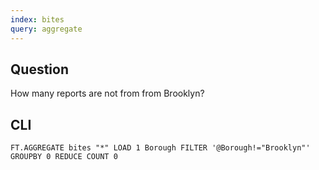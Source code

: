 ```yaml
---
index: bites
query: aggregate
---
```


## Question

How many reports are not from from Brooklyn?

## CLI

```
FT.AGGREGATE bites "*" LOAD 1 Borough FILTER '@Borough!="Brooklyn"' GROUPBY 0 REDUCE COUNT 0
```